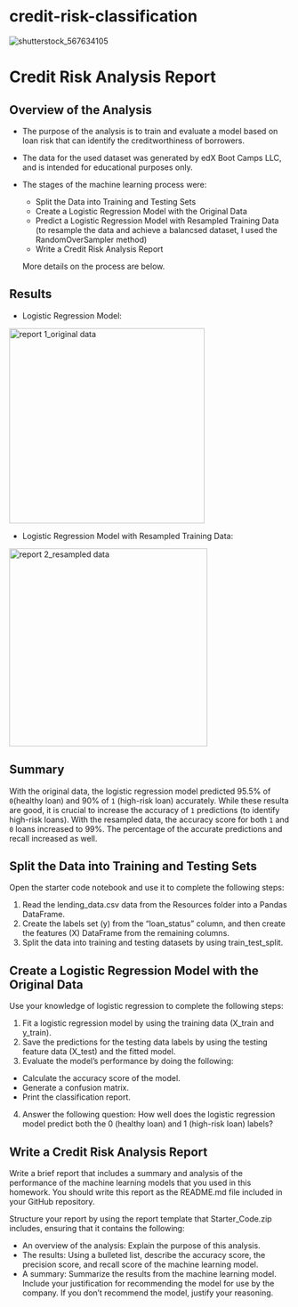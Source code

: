 # credit-risk-classification
![shutterstock_567634105](https://github.com/hi8julie/credit-risk-classification/assets/118202453/afac630b-fc7e-4dc0-b887-d91a572765bf)


# Credit Risk Analysis Report

## Overview of the Analysis

* The purpose of the analysis is to train and evaluate a model based on loan risk that can identify the creditworthiness of borrowers. 
* The data for the used dataset was generated by edX Boot Camps LLC, and is intended for educational purposes only.
* The stages of the machine learning process were: 

  - Split the Data into Training and Testing Sets
  - Create a Logistic Regression Model with the Original Data
  - Predict a Logistic Regression Model with Resampled Training Data (to resample the data and achieve a balancsed dataset, I used the RandomOverSampler method)
  - Write a Credit Risk Analysis Report
  
   More details on the process are below. 
## Results

* Logistic Regression Model:

<img width="351" alt="report 1_original data" src="https://github.com/hi8julie/credit-risk-classification/assets/118202453/68669262-88a4-4f5b-8d85-74f71a290958">


* Logistic Regression Model with Resampled Training Data:

<img width="356" alt="report 2_resampled data" src="https://github.com/hi8julie/credit-risk-classification/assets/118202453/4d503c16-9641-4584-aad8-c0bd122a8be7">



## Summary
With the original data, the logistic regression model predicted 95.5% of `0`(healthy loan) and 90% of `1` (high-risk loan) accurately. While these resulta are good, it is crucial to increase the accuracy of `1` predictions (to identify high-risk loans). 
With the resampled data, the accuracy score for both `1` and `0` loans increased to 99%. The percentage of the accurate predictions and recall increased as well. 


## Split the Data into Training and Testing Sets
Open the starter code notebook and use it to complete the following steps:

1. Read the lending_data.csv data from the Resources folder into a Pandas DataFrame.
2. Create the labels set (y) from the “loan_status” column, and then create the features (X) DataFrame from the remaining columns.
3. Split the data into training and testing datasets by using train_test_split.

## Create a Logistic Regression Model with the Original Data
Use your knowledge of logistic regression to complete the following steps:

1. Fit a logistic regression model by using the training data (X_train and y_train).
2. Save the predictions for the testing data labels by using the testing feature data (X_test) and the fitted model.
3. Evaluate the model’s performance by doing the following:
  - Calculate the accuracy score of the model.
  - Generate a confusion matrix.
  - Print the classification report.
4. Answer the following question: How well does the logistic regression model predict both the 0 (healthy loan) and 1 (high-risk loan) labels?

## Write a Credit Risk Analysis Report
Write a brief report that includes a summary and analysis of the performance of the machine learning models that you used in this homework. You should write this report as the README.md file included in your GitHub repository.

Structure your report by using the report template that Starter_Code.zip includes, ensuring that it contains the following:
 - An overview of the analysis: Explain the purpose of this analysis.
 - The results: Using a bulleted list, describe the accuracy score, the precision score, and recall score of the machine learning model.
 - A summary: Summarize the results from the machine learning model. Include your justification for recommending the model for use by the company. If you don’t recommend the model, justify your reasoning.
